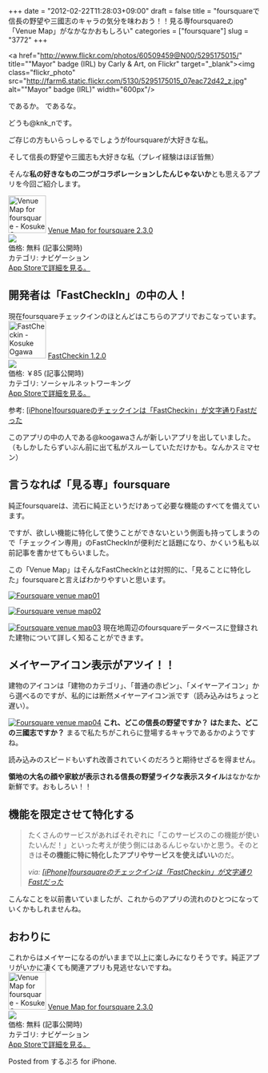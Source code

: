 +++
date = "2012-02-22T11:28:03+09:00"
draft = false
title = "foursquareで信長の野望や三國志のキャラの気分を味わおう！！見る専foursquareの「Venue Map」がなかなかおもしろい"
categories = ["foursquare"]
slug = "3772"
+++

<a href="http://www.flickr.com/photos/60509459@N00/5295175015/" title=""Mayor" badge (IRL) by Carly & Art, on Flickr" target="_blank"><img class="flickr_photo" src="http://farm6.static.flickr.com/5130/5295175015_07eac72d42_z.jpg" alt=""Mayor" badge (IRL)" width="600px"/></a>

であるか。
であるな。

どうも@knk_nです。

ご存じの方もいらっしゃるでしょうがfoursquareが大好きな私。

そして信長の野望や三國志も大好きな私（プレイ経験はほぼ皆無）

そんな<strong>私の好きなもの二つがコラボレーションしたんじゃないか</strong>とも思えるアプリを今回ご紹介します。<!--more--><div class="appstorehelper">
<a href="http://itunes.apple.com/jp/app/venue-map-for-foursquare/id406174482?mt=8&uo=4" target="new"><img class="appstorehelper_appicn" width="75" height="75" src="http://a4.mzstatic.com/us/r1000/068/Purple/c6/cc/14/mzl.lrywdzbl.png" alt="Venue Map for foursquare - Kosuke Ogawa"></a>
<a href="http://itunes.apple.com/jp/app/venue-map-for-foursquare/id406174482?mt=8&uo=4" target="new">Venue Map for foursquare 2.3.0</a><br>
<a href="http://itunes.apple.com/jp/app/venue-map-for-foursquare/id406174482?mt=8&uo=4" target="itunes_store"><img class="appstorehelper_icn" src="http://ax.phobos.apple.com.edgesuite.net/ja_jp/images/web/linkmaker/badge_appstore-sm.gif" ></a><br>
価格: 無料 (記事公開時)<br>
カテゴリ: ナビゲーション<br>
<a href="http://itunes.apple.com/jp/app/venue-map-for-foursquare/id406174482?mt=8&uo=4" target="new">App Storeで詳細を見る。</a>
</div>

<h2>開発者は「FastCheckIn」の中の人！</h2>
現在foursquareチェックインのほとんどはこちらのアプリでおこなっています。

<div class="appstorehelper">
<a href="http://itunes.apple.com/jp/app/fastcheckin/id493265157?mt=8&uo=4" target="new"><img class="appstorehelper_appicn" width="75" height="75" src="http://a2.mzstatic.com/us/r1000/078/Purple/d0/17/0d/mzl.zhfudbhy.jpg" alt="FastCheckin - Kosuke Ogawa"></a>
<a href="http://itunes.apple.com/jp/app/fastcheckin/id493265157?mt=8&uo=4" target="new">FastCheckin 1.2.0</a><br>
<a href="http://itunes.apple.com/jp/app/fastcheckin/id493265157?mt=8&uo=4" target="itunes_store"><img class="appstorehelper_icn" src="http://ax.phobos.apple.com.edgesuite.net/ja_jp/images/web/linkmaker/badge_appstore-sm.gif" ></a><br>
価格: &#65509;85 (記事公開時)<br>
カテゴリ: ソーシャルネットワーキング<br>
<a href="http://itunes.apple.com/jp/app/fastcheckin/id493265157?mt=8&uo=4" target="new">App Storeで詳細を見る。</a>
</div>

<p>参考: <a href="http://knk-n.com/2012/02/05/fastcheckin/" target="_blank">[iPhone]foursquareのチェックインは「FastCheckin」が文字通りFastだった</a><script type="text/javascript">var url="http://knk-n.com/2012/02/05/fastcheckin/";</script><script src="http://api.b.st-hatena.com/entry.count?url=http://knk-n.com/2012/02/05/fastcheckin/&callback=hatebTxt"></script></p>

このアプリの中の人である@koogawaさんが新しいアプリを出していました。（もしかしたらずいぶん前に出て私がスルーしていただけかも。なんかスミマセン）

<h2>言うなれば「見る専」foursquare</h2>
純正foursquareは、流石に純正というだけあって必要な機能のすべてを備えています。

ですが、欲しい機能に特化して使うことができないという側面も持ってしまうので「チェックイン専用」のFastCheckInが便利だと話題になり、かくいう私も以前記事を書かせてもらいました。

この「Venue Map」はそんなFastCheckInとは対照的に、「見ることに特化した」foursquareと言えばわかりやすいと思います。

<a href="http://knk-n.com/images/2012/02/foursquare_venue-map01.png" title="Foursquare venue map01"><img src="http://knk-n.com/images/2012/02/foursquare_venue-map01.png" alt="Foursquare venue map01" title="foursquare_venue-map01.png" /></a>

<a href="http://knk-n.com/images/2012/02/foursquare_venue-map02.png" title="Foursquare venue map02"><img src="http://knk-n.com/images/2012/02/foursquare_venue-map02.png" alt="Foursquare venue map02" title="foursquare_venue-map02.png" /></a>

<a href="http://knk-n.com/images/2012/02/foursquare_venue-map03.jpg" title="Foursquare venue map03"><img src="http://knk-n.com/images/2012/02/foursquare_venue-map03.jpg" alt="Foursquare venue map03" title="foursquare_venue-map03.jpg" /></a>
現在地周辺のfoursquareデータベースに登録された建物について詳しく知ることができます。

<h2>メイヤーアイコン表示がアツイ！！</h2>
建物のアイコンは「建物のカテゴリ」、「普通の赤ピン」、「メイヤーアイコン」から選べるのですが、私的には断然メイヤーアイコン派です（読み込みはちょっと遅い）。

<a href="http://knk-n.com/images/2012/02/foursquare_venue-map04.jpg" title="Foursquare venue map04"><img src="http://knk-n.com/images/2012/02/foursquare_venue-map04.jpg" alt="Foursquare venue map04" title="foursquare_venue-map04.jpg" /></a>
<strong>これ、どこの信長の野望ですか？</strong>
<strong>はたまた、どこの三國志ですか？</strong>
まるで私たちがこれらに登場するキャラであるかのようですね。

読み込みのスピードもいずれ改善されていくのだろうと期待せざるを得ません。

<strong>領地の大名の顔や家紋が表示される信長の野望ライクな表示スタイル</strong>はなかなか新鮮です。おもしろい！！

<h2>機能を限定させて特化する</h2>
<blockquote cite="http://knk-n.com/2012/02/05/fastcheckin/" title="[iPhone]foursquareのチェックインは「FastCheckin」が文字通りFastだった">
<p>たくさんのサービスがあればそれぞれに「このサービスのこの機能が使いたいんだ！」といった考えが使う側にはあるんじゃないかと思う。そのときは<strong>その機能に特に特化したアプリやサービスを使えばいい</strong>のだ。</p>
<cite>via: <a href="http://knk-n.com/2012/02/05/fastcheckin/" target="_blank">[iPhone]foursquareのチェックインは「FastCheckin」が文字通りFastだった</a></cite>
</blockquote>

こんなことを以前書いていましたが、これからのアプリの流れのひとつになっていくかもしれませんね。

<h2>おわりに</h2>
これからはメイヤーになるのがいままで以上に楽しみになりそうです。純正アプリがいかに凄くても関連アプリも見逃せないですね。

<div class="appstorehelper">
<a href="http://itunes.apple.com/jp/app/venue-map-for-foursquare/id406174482?mt=8&uo=4" target="new"><img class="appstorehelper_appicn" width="75" height="75" src="http://a4.mzstatic.com/us/r1000/068/Purple/c6/cc/14/mzl.lrywdzbl.png" alt="Venue Map for foursquare - Kosuke Ogawa"></a>
<a href="http://itunes.apple.com/jp/app/venue-map-for-foursquare/id406174482?mt=8&uo=4" target="new">Venue Map for foursquare 2.3.0</a><br>
<a href="http://itunes.apple.com/jp/app/venue-map-for-foursquare/id406174482?mt=8&uo=4" target="itunes_store"><img class="appstorehelper_icn" src="http://ax.phobos.apple.com.edgesuite.net/ja_jp/images/web/linkmaker/badge_appstore-sm.gif" ></a><br>
価格: 無料 (記事公開時)<br>
カテゴリ: ナビゲーション<br>
<a href="http://itunes.apple.com/jp/app/venue-map-for-foursquare/id406174482?mt=8&uo=4" target="new">App Storeで詳細を見る。</a>
</div>

Posted from するぷろ for iPhone.
